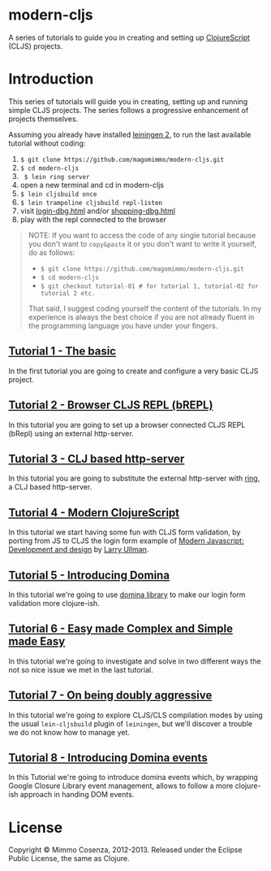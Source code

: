 # modern-cljs

A series of tutorials to guide you in creating and setting up
[ClojureScript][1] (CLJS) projects.

# Introduction

This series of tutorials will guide you in creating, setting up and
running simple CLJS projects. The series follows a progressive
enhancement of projects themselves.

Assuming you already have installed [leiningen 2][2], to run the last
available tutorial without coding:

1. `$ git clone https://github.com/magomimmo/modern-cljs.git`
2. `$ cd modern-cljs`
3. ` $ lein ring server`
4. open a new terminal and cd in modern-cljs
5. `$ lein cljsbuild once`
6. `$ lein trampoline cljsbuild repl-listen`
7. visit [login-dbg.html][3] and/or [shopping-dbg.html][4]
8. play with the repl connected to the browser

> NOTE: If you want to access the code of any single tutorial because
> you don't want to `copy&paste` it or you don't want to write it
> yourself, do as follows:
>
> * `$ git clone https://github.com/magomimmo/modern-cljs.git`
> * `$ cd modern-cljs`
> * `$ git checkout tutorial-01 # for tutorial 1, tutorial-02 for tutorial 2 etc.`
>
> That said, I suggest coding yourself the content of the tutorials. In
> my experience is always the best choice if you are not already fluent
> in the programming language you have under your fingers.

## [Tutorial 1 - The basic][5]

In the first tutorial you are going to create and configure a very basic
CLJS project.

## [Tutorial 2 - Browser CLJS REPL (bREPL)][6]

In this tutorial you are going to set up a browser connected CLJS REPL
(bRepl) using an external http-server.

## [Tutorial 3 - CLJ based http-server][7]

In this tutorial you are going to substitute the external http-server
with [ring][8], a CLJ based http-server.

## [Tutorial 4 - Modern ClojureScript][9]

In this tutorial we start having some fun with CLJS form validation, by
porting from JS to CLJS the login form example of
[Modern Javascript: Development and design][10] by [Larry Ullman][11].

## [Tutorial 5 - Introducing Domina][12]

In this tutorial we're going to use [domina library][13] to make our
login form validation more clojure-ish.

## [Tutorial 6 - Easy made Complex and Simple made Easy][14]

In this tutorial we're going to investigate and solve in two different
ways the not so nice issue we met in the last tutorial.

##  [Tutorial 7 - On being doubly aggressive][15]

In this tutorial we're going to explore CLJS/CLS compilation modes by
using the usual `lein-cljsbuild` plugin of `leiningen`, but we'll
discover a trouble we do not know how to manage yet.

## [Tutorial 8 - Introducing Domina events][16]

In this Tutorial we're going to introduce domina events which, by
wrapping Google Closure Library event management, allows to follow a
more clojure-ish approach in handing DOM events.

# License

Copyright © Mimmo Cosenza, 2012-2013. Released under the Eclipse Public
License, the same as Clojure.

[1]: https://github.com/clojure/clojurescript.git
[2]: https://github.com/technomancy/leiningen
[3]: http://localhost:3000/login-dbg.html
[4]: http://localhost:3000/shopping-dbg.html
[5]: https://github.com/magomimmo/modern-cljs/blob/master/doc/tutorial-01.md
[6]: https://github.com/magomimmo/modern-cljs/blob/master/doc/tutorial-02.md
[7]: https://github.com/magomimmo/modern-cljs/blob/master/doc/tutorial-03.md
[8]: https://github.com/mmcgrana/ring.git
[9]: https://github.com/magomimmo/modern-cljs/blob/master/doc/tutorial-04.md
[10]: http://www.larryullman.com/books/modern-javascript-develop-and-design/
[11]: http://www.larryullman.com/
[12]: https://github.com/magomimmo/modern-cljs/blob/master/doc/tutorial-05.md
[13]: https://github.com/levand/domina
[14]: https://github.com/magomimmo/modern-cljs/blob/master/doc/tutorial-06.md
[15]: https://github.com/magomimmo/modern-cljs/blob/master/doc/tutorial-07.md
[16]: https://github.com/magomimmo/modern-cljs/blob/master/doc/tutorial-08.md
